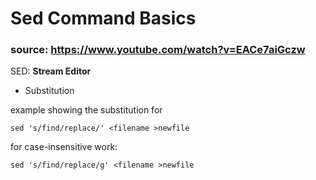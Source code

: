 # Sed Command Basics

### source: https://www.youtube.com/watch?v=EACe7aiGczw

SED: **Stream Editor**

- Substitution

example showing the substitution for 
```
sed 's/find/replace/' <filename >newfile
```
for case-insensitive work:
```
sed 's/find/replace/g' <filename >newfile
```


